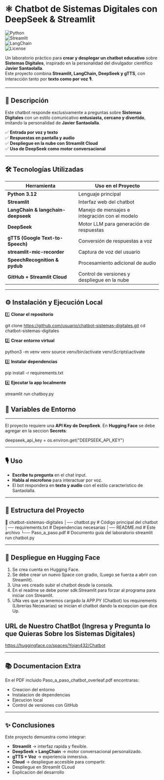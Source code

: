 # ⚛️ Chatbot de Sistemas Digitales con DeepSeek & Streamlit  

![Python](https://img.shields.io/badge/Python-3.12-blue?logo=python)  
![Streamlit](https://img.shields.io/badge/Streamlit-App-red?logo=streamlit)  
![LangChain](https://img.shields.io/badge/LangChain-DeepSeek-green?logo=openai)  
![License](https://img.shields.io/badge/License-MIT-yellow)  

Un laboratorio práctico para **crear y desplegar un chatbot educativo** sobre **Sistemas Digitales**, inspirado en la personalidad del divulgador científico **Javier Santaolalla**.  
Este proyecto combina **Streamlit, LangChain, DeepSeek y gTTS**, con interacción tanto por **texto como por voz** 🎙️.  

---

## 📖 Descripción  

Este chatbot responde exclusivamente a preguntas sobre **Sistemas Digitales** con un estilo comunicativo **entusiasta, cercano y divertido**, imitando la personalidad de **Javier Santaolalla**.  

✅ **Entrada por voz y texto**  
✅ **Respuestas en pantalla y audio**  
✅ **Despliegue en la nube con Streamlit Cloud**  
✅ **Uso de DeepSeek como motor conversacional**  

---

## 🛠️ Tecnologías Utilizadas  

| Herramienta | Uso en el Proyecto |
|-------------|--------------------|
| **Python 3.12** | Lenguaje principal |
| **Streamlit** | Interfaz web del chatbot |
| **LangChain & langchain-deepseek** | Manejo de mensajes e integración con el modelo |
| **DeepSeek** | Motor LLM para generación de respuestas |
| **gTTS (Google Text-to-Speech)** | Conversión de respuestas a voz |
| **streamlit-mic-recorder** | Captura de voz del usuario |
| **SpeechRecognition & pydub** | Procesamiento adicional de audio |
| **GitHub + Streamlit Cloud** | Control de versiones y despliegue en la nube |

---

## ⚙️ Instalación y Ejecución Local  

1️⃣ **Clonar el repositorio**  

git clone https://github.com/usuario/chatbot-sistemas-digitales.git
cd chatbot-sistemas-digitales

2️⃣ **Crear entorno virtual**

python3 -m venv venv
source venv/bin/activate
venv\Scripts\activate

3️⃣ **Instalar dependencias**

pip install -r requirements.txt

4️⃣ **Ejecutar la app localmente**

streamlit run chatboy.py

## 🔑 Variables de Entorno

---

El proyecto requiere una **API Key de DeepSeek**.
En **Hugging Face** se debe agregar en la seccion **Secrets**:

deepseek_api_key = os.environ.get("DEEPSEEK_API_KEY")

------------

## 🎙️ Uso

* **Escribe tu pregunta** en el chat input.
* **Habla al microfono** para interactuar por voz.
* El bot respondera en **texto y audio** con el estilo caracteristico de Santaolalla.

------------

## 🧩 Estructura del Proyecto

📂 chatbot-sistemas-digitales
│── chatbot.py          # Código principal del chatbot
│── requirements.txt    # Dependencias necesarias
│── README.md           # Este archivo
└── Paso_a_paso.pdf     # Documento guía del laboratorio
streamlit run chatbot.py

------------

## 🚀 Despliegue en Hugging Face

1. Se crea cuenta en Hugging Face.
2. Se debe crear un nuevo Space con gradio, (Luego se fuerza a abrir con Streamlit).
3. Una ves creado subir el chatbot desde la consola.
4. En el readme se debe poner sdk:Streamlit para forzar al programa para iniciar con Streamlit.
5. UNa ves que ya tenemos cargado la APP.PY (Chatbot) los requirements (Librerias Necesarias) se inician el chatbot dando la excepcion que dice Up.

## URL de Nuestro ChatBot (Ingresa y Pregunta lo que Quieras Sobre los Sistemas Digitales)

https://huggingface.co/spaces/Yojan432/Chatbot

------------

## 📚 Documentacion Extra

En el PDF incluido Paso_a_paso_chatbot_overleaf.pdf encontraras:

* Creacion del entorno
* Instalacion de dependencias
* Ejecucion local
* Control de versiones con GitHub

------------

## ✨ Conclusiones

Este proyecto demuestra como integrar:

* **Streamlit** → interfaz rapida y flexible.
* **DeepSeek + LangChain** → motor conversacional personalizado.
* **gTTS + Voz** → experiencia inmersiva.
* **Cloud** → despliegue accesible para compartir.
* Despliegue en Streamlit CLoud
* Explicacion del desarrollo
